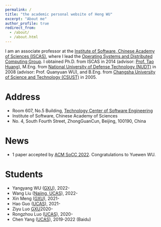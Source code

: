 ```yaml
---
permalink: /
title: "the academic personal website of Heng WU"
excerpt: "About me"
author_profile: true
redirect_from: 
  - /about/
  - /about.html
---
```


I am an associate professor at the [Institute of Software, Chinese Academy of Sciences (ISCAS)](http://www.iscas.ac.cn/), 
where I lead the [Operating Systems and Distributed Computing Group](https://github.com/dos-lab). 
I obtained Ph.D. from ISCAS in 2014 (advisor: [Prof. Tao Huang](https://people.ucas.ac.cn/~iscashuangtao)), M.Eng. from 
[National University of Defense Technology (NUDT)](https://www.nudt.edu.cn/) in 2008 
(advisor: Prof. Quanyuan WU), and B.Eng. from [Changsha University of Science and Technology (CSUST)](https://www.csust.edu.cn/) in 2005.

Address
======
- Room 607, No.5 Building, [Technology Center of Software Engineering](http://tcse.cn/)
- Institute of Software, Chinese Academy of Sciences
- No. 4, South Fourth Street, ZhongGuanCun, Beijing, 100190, China

News
======
- 1 paper accepted by [ACM SoCC 2022](http://acmsocc.org/2022/). Congratulations to Yuewen WU.


Students
======
- Yangyang WU ([GXU](https://english.gxu.edu.cn/)), 2022-
- Wang Liu ([Najing, UCAS](https://njc.ucas.ac.cn/Introduction_of_UCASNJ.htm)), 2022-
- Xin Meng ([GXU](https://english.gxu.edu.cn/)), 2021-
- Hao Guo ([UCAS](https://english.ucas.ac.cn/)), 2021-
- Ziyu Luo [GXU](https://english.gxu.edu.cn/)2020-
- Rongzhou Luo ([UCAS](https://english.ucas.ac.cn/)), 2020-
- Chen Yang ([UCAS](https://english.ucas.ac.cn/)), 2019-2022 (Baidu)
